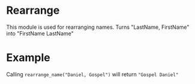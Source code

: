 Rearrange
=========

This module is used for rearranging names.
Turns "LastName, FirstName" into "FirstName LastName"

# Example

Calling `rearrange_name("Daniel, Gospel")` will return `"Gospel Daniel"`
